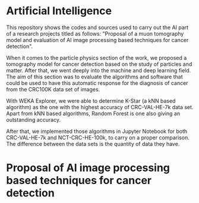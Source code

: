 # Artificial Intelligence
This repository shows the codes and sources used to carry out the AI part of a research projects titled as follows: "Proposal of a muon tomography model and evaluation 
of AI image processing based techniques for cancer detection".

When it comes to the particle physics section of the work, we proposed a tomography model for cancer detection based on the study of particles and matter. After that, 
we went deeply into the machine and deep learning field. The aim of this section was to evaluate the algorithms and software that could be used to have this automatic 
response for the diagnosis of cancer from the CRC100K data set of images.

With WEKA Explorer, we were able to determine K-Star (a kNN based algorithm) as the one with the highest accuracy of CRC-VAL-HE-7k data set. Apart from kNN based 
algorithms, Random Forest is one also giving an outstanding accuracy.

After that, we implemented those algorithms in Jupyter Notebook for both CRC-VAL-HE-7k and NCT-CRC-HE-100k, to carry on a proper comparison. The difference between the
data sets is the quantity of data they have.
# Proposal of AI image processing based techniques for cancer detection
